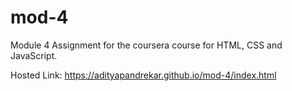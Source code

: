 # mod-4

Module 4 Assignment for the coursera course for HTML, CSS and JavaScript.

Hosted Link: https://adityapandrekar.github.io/mod-4/index.html
